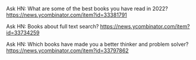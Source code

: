 Ask HN: What are some of the best books you have read in 2022?
https://news.ycombinator.com/item?id=33381791

Ask HN: Books about full text search?
https://news.ycombinator.com/item?id=33734259


Ask HN: Which books have made you a better thinker and problem solver?
https://news.ycombinator.com/item?id=33797862

